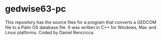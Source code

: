 # gedwise63-pc
This repository has the source files for a program that converts a GEDCOM file to a Palm OS database file. It was written in C++ for Windows, Mac and Linux platforms. Coded by Daniel Rencricca.
